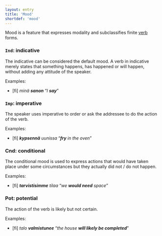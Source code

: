 ```yaml
---
layout: entry
title: 'Mood'
shortdef: 'mood'
---
```


Mood is a feature that expresses modality and subclassifies finite
[verb](fi-pos/VERB) forms.

### `Ind`: indicative

The indicative can be considered the default mood. A verb in
indicative merely states that something happens, has happened or will
happen, without adding any attitude of the speaker.

Examples:

* [fi] _minä **sanon**_ “_I **say**_”

### `Imp`: imperative

The speaker uses imperative to order or ask the addressee to do the
action of the verb.

Examples:

* [fi] _**kypsennä** uunissa_ “_**fry** in the oven_”

### Cnd: conditional

The conditional mood is used to express actions that would have taken
place under some circumstances but they actually did not / do not
happen.

Examples:

* [fi] _**tarvistisimme** tilaa_ “_we **would need** space_”

### Pot: potential

The action of the verb is likely but not certain.

Examples:

* [fi] _talo **valmistunee**_ “_the house **will likely be completed**_”
